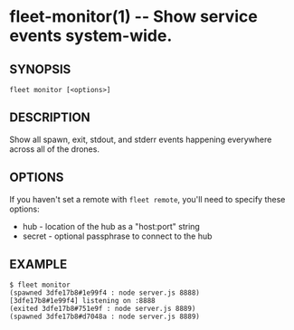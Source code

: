 fleet-monitor(1) -- Show service events system-wide.
====================================================

## SYNOPSIS

    fleet monitor [<options>]

## DESCRIPTION

Show all spawn, exit, stdout, and stderr events happening everywhere across all
of the drones.

## OPTIONS

If you haven't set a remote with `fleet remote`, you'll need to specify these
options:

* hub - location of the hub as a "host:port" string
* secret - optional passphrase to connect to the hub

## EXAMPLE

    $ fleet monitor
    (spawned 3dfe17b8#1e99f4 : node server.js 8888)
    [3dfe17b8#1e99f4] listening on :8888
    (exited 3dfe17b8#751e9f : node server.js 8889)
    (spawned 3dfe17b8#d7048a : node server.js 8889)
